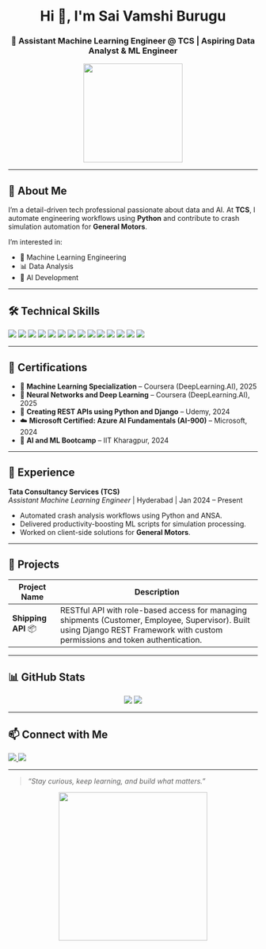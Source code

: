 <h1 align="center">Hi 👋, I'm Sai Vamshi Burugu</h1>
<h3 align="center">🚀 Assistant Machine Learning Engineer @ TCS | Aspiring Data Analyst & ML Engineer</h3>

<p align="center">
  <img src="https://media.giphy.com/media/ZVik7pBtu9dNS/giphy.gif" width="200"/>
</p>

---

## 🧠 About Me

I’m a detail-driven tech professional passionate about data and AI. At **TCS**, I automate engineering workflows using **Python** and contribute to crash simulation automation for **General Motors**.

I’m interested in:
- 🧠 Machine Learning Engineering
- 📊 Data Analysis
- 🤖 AI Development

---

## 🛠️ Technical Skills

<p align="left">
  <img src="https://img.shields.io/badge/-Python-3776AB?logo=python&logoColor=white&style=flat-square" />
  <img src="https://img.shields.io/badge/-SQL-4479A1?logo=mysql&logoColor=white&style=flat-square" />
  <img src="https://img.shields.io/badge/-Pandas-150458?logo=pandas&logoColor=white&style=flat-square" />
  <img src="https://img.shields.io/badge/-NumPy-013243?logo=numpy&logoColor=white&style=flat-square" />
  <img src="https://img.shields.io/badge/-Matplotlib-11557C?logo=plotly&logoColor=white&style=flat-square" />
  <img src="https://img.shields.io/badge/-Seaborn-16A085?style=flat-square" />
  <img src="https://img.shields.io/badge/-Django-092E20?logo=django&logoColor=white&style=flat-square" />
  <img src="https://img.shields.io/badge/-DRF-FF1709?logo=python&logoColor=white&style=flat-square" />
  <img src="https://img.shields.io/badge/-FastAPI-009688?logo=fastapi&logoColor=white&style=flat-square" />
  <img src="https://img.shields.io/badge/-PowerBI-F2C811?logo=powerbi&logoColor=black&style=flat-square" />
  <img src="https://img.shields.io/badge/-Azure-0078D4?logo=microsoftazure&logoColor=white&style=flat-square" />
  <img src="https://img.shields.io/badge/-Git-F05032?logo=git&logoColor=white&style=flat-square" />
  <img src="https://img.shields.io/badge/-Jupyter-F37626?logo=jupyter&logoColor=white&style=flat-square" />
  <img src="https://img.shields.io/badge/-VSCode-007ACC?logo=visualstudiocode&logoColor=white&style=flat-square" />
</p>

---

## 🧪 Certifications

- 📘 **Machine Learning Specialization** – Coursera (DeepLearning.AI), 2025  
- 🧠 **Neural Networks and Deep Learning** – Coursera (DeepLearning.AI), 2025  
- 🔧 **Creating REST APIs using Python and Django** – Udemy, 2024  
- ☁️ **Microsoft Certified: Azure AI Fundamentals (AI-900)** – Microsoft, 2024  
- 🏫 **AI and ML Bootcamp** – IIT Kharagpur, 2024  

---

## 💼 Experience

**Tata Consultancy Services (TCS)**  
*Assistant Machine Learning Engineer* | Hyderabad | Jan 2024 – Present

- Automated crash analysis workflows using Python and ANSA.
- Delivered productivity-boosting ML scripts for simulation processing.
- Worked on client-side solutions for **General Motors**.

---

## 📂 Projects

| Project Name | Description |
|--------------|-------------|
| **Shipping API** 📦 | RESTful API with role-based access for managing shipments (Customer, Employee, Supervisor). Built using Django REST Framework with custom permissions and token authentication. |

---

## 📊 GitHub Stats

<p align="center">
  <img src="https://github-readme-stats.vercel.app/api?username=your-username&show_icons=true&theme=radical" />
  <img src="https://github-readme-stats.vercel.app/api/top-langs/?username=your-username&layout=compact&theme=radical" />
</p>

---

## 📫 Connect with Me

<p>
  <a href="https://www.linkedin.com/in/saivamshiburugu/">
    <img src="https://img.shields.io/badge/LinkedIn-0077B5?logo=linkedin&logoColor=white&style=flat-square" />
  </a>
  <a href="https://github.com/your-username">
    <img src="https://img.shields.io/badge/GitHub-181717?logo=github&logoColor=white&style=flat-square" />
  </a>
</p>

---

> _“Stay curious, keep learning, and build what matters.”_

<p align="center">
  <img src="https://media.giphy.com/media/qgQUggAC3Pfv687qPC/giphy.gif" width="300"/>
</p>

